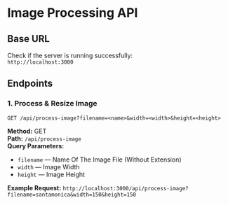 # Image Processing API

## Base URL
Check if the server is running successfully:  
`http://localhost:3000`

## Endpoints

### 1. Process & Resize Image

`GET /api/process-image?filename=<name>&width=<width>&height=<height>`

**Method:** GET  
**Path:** `/api/process-image`  
**Query Parameters:**  
- `filename` — Name Of The Image File (Without Extension)  
- `width` — Image Width
- `height` — Image Height

**Example Request:**
`http://localhost:3000/api/process-image?filename=santamonica&width=150&height=150`
